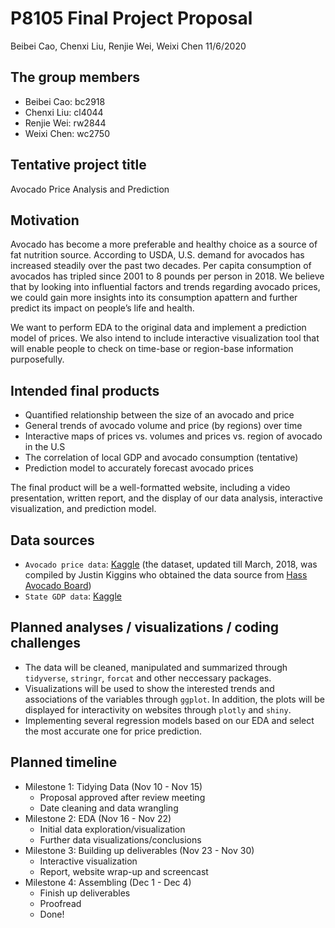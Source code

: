 P8105 Final Project Proposal
================
Beibei Cao, Chenxi Liu, Renjie Wei, Weixi Chen
11/6/2020

## The group members

  - Beibei Cao: bc2918
  - Chenxi Liu: cl4044
  - Renjie Wei: rw2844
  - Weixi Chen: wc2750

## Tentative project title

Avocado Price Analysis and Prediction

## Motivation

Avocado has become a more preferable and healthy choice as a source of
fat nutrition source. According to USDA, U.S. demand for avocados has
increased steadily over the past two decades. Per capita consumption of
avocados has tripled since 2001 to 8 pounds per person in 2018. We
believe that by looking into influential factors and trends regarding
avocado prices, we could gain more insights into its consumption
apattern and further predict its impact on people’s life and health.

We want to perform EDA to the original data and implement a prediction
model of prices. We also intend to include interactive visualization
tool that will enable people to check on time-base or region-base
information purposefully.

## Intended final products

  - Quantified relationship between the size of an avocado and price
  - General trends of avocado volume and price (by regions) over time
  - Interactive maps of prices vs. volumes and prices vs. region of
    avocado in the U.S
  - The correlation of local GDP and avocado consumption (tentative)
  - Prediction model to accurately forecast avocado prices

The final product will be a well-formatted website, including a video
presentation, written report, and the display of our data analysis,
interactive visualization, and prediction model.

## Data sources

  - `Avocado price data`:
    [Kaggle](https://www.kaggle.com/neuromusic/avocado-prices) (the
    dataset, updated till March, 2018, was compiled by Justin Kiggins
    who obtained the data source from [Hass Avocado
    Board](https://hassavocadoboard.com/))
  - `State GDP data`:
    [Kaggle](https://www.kaggle.com/solorzano/gdp-per-capita-in-us-states?select=bea-gdp-by-state.csv)

## Planned analyses / visualizations / coding challenges

  - The data will be cleaned, manipulated and summarized through
    `tidyverse`, `stringr`, `forcat` and other neccessary packages.
  - Visualizations will be used to show the interested trends and
    associations of the variables through `ggplot`. In addition, the
    plots will be displayed for interactivity on websites through
    `plotly` and `shiny`.
  - Implementing several regression models based on our EDA and select
    the most accurate one for price prediction.

## Planned timeline

  - Milestone 1: Tidying Data (Nov 10 - Nov 15)
      - Proposal approved after review meeting
      - Date cleaning and data wrangling
  - Milestone 2: EDA (Nov 16 - Nov 22)
      - Initial data exploration/visualization
      - Further data visualizations/conclusions
  - Milestone 3: Building up deliverables (Nov 23 - Nov 30)
      - Interactive visualization
      - Report, website wrap-up and screencast
  - Milestone 4: Assembling (Dec 1 - Dec 4)
      - Finish up deliverables
      - Proofread
      - Done\!
